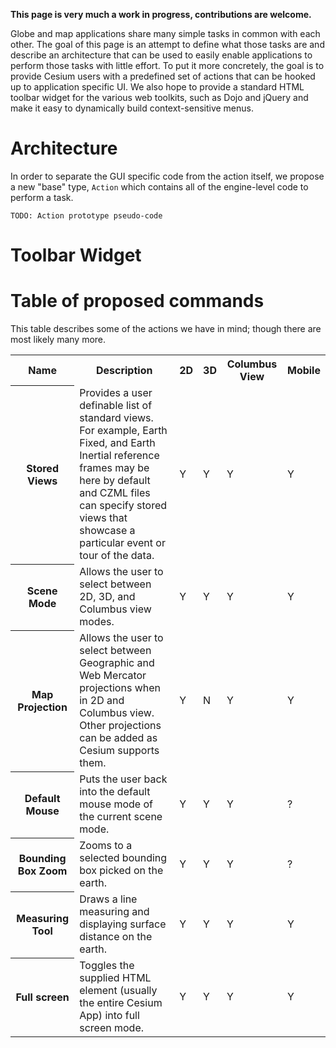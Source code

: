 **This page is very much a work in progress, contributions are welcome.**

Globe and map applications share many simple tasks in common with each other.  The goal of this page is an attempt to define what those tasks are and describe an architecture that can be used to easily enable applications to perform those tasks with little effort.  To put it more concretely, the goal is to provide Cesium users with a predefined set of actions that can be hooked up to application specific UI.  We also hope to provide a standard HTML toolbar widget for the various web toolkits, such as Dojo and jQuery and make it easy to dynamically build context-sensitive menus.

# Architecture
In order to separate the GUI specific code from the action itself, we propose a new "base" type, `Action` which contains all of the engine-level code to perform a task.

```
TODO: Action prototype pseudo-code
```

# Toolbar Widget

# Table of proposed commands
This table describes some of the actions we have in mind; though there are most likely many more.

<table>
  <tr>
    <th>Name</th>
    <th>Description</th>
    <th>2D</th>
    <th>3D</th>
    <th>Columbus View</th>
    <th>Mobile</th>
  </tr>
  <tr>
    <th>Stored Views</th>
    <td>Provides a user definable list of standard views.  For example, Earth Fixed, and Earth Inertial reference frames may be here by default and CZML files can specify stored views that showcase a particular event or tour of the data.</td>
    <td>Y</td>
    <td>Y</td>
    <td>Y</td>
    <td>Y</td>
  </tr>
  <tr>
    <th>Scene Mode</th>
    <td>Allows the user to select between 2D, 3D, and Columbus view modes.</td>
    <td>Y</td>
    <td>Y</td>
    <td>Y</td>
    <td>Y</td>
  </tr>
  <tr>
    <th>Map Projection</th>
    <td>Allows the user to select between Geographic and Web Mercator projections when in 2D and Columbus view.  Other projections can be added as Cesium supports them.</td>
    <td>Y</td>
    <td>N</td>
    <td>Y</td>
    <td>Y</td>
  </tr>
  <tr>
    <th>Default Mouse</th>
    <td>Puts the user back into the default mouse mode of the current scene mode.</td>
    <td>Y</td>
    <td>Y</td>
    <td>Y</td>
    <td>?</td>
  </tr>
  <tr>
    <th>Bounding Box Zoom</th>
    <td>Zooms to a selected bounding box picked on the earth.</td>
    <td>Y</td>
    <td>Y</td>
    <td>Y</td>
    <td>?</td>
  </tr>
  <tr>
    <th>Measuring Tool</th>
    <td>Draws a line measuring and displaying surface distance on the earth.</td>
    <td>Y</td>
    <td>Y</td>
    <td>Y</td>
    <td>Y</td>
  </tr>
  <tr>
    <th>Full screen</th>
    <td>Toggles the supplied HTML element (usually the entire Cesium App) into full screen mode.</td>
    <td>Y</td>
    <td>Y</td>
    <td>Y</td>
    <td>Y</td>
  </tr>
</table>
